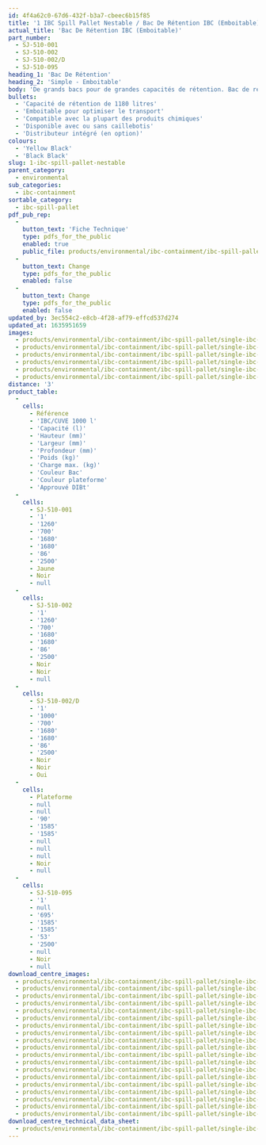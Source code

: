 ```yaml
---
id: 4f4a62c0-67d6-432f-b3a7-cbeec6b15f85
title: '1 IBC Spill Pallet Nestable / Bac De Rétention IBC (Emboitable)'
actual_title: 'Bac De Rétention IBC (Emboitable)'
part_number:
  - SJ-510-001
  - SJ-510-002
  - SJ-510-002/D
  - SJ-510-095
heading_1: 'Bac De Rétention'
heading_2: 'Simple - Emboitable'
body: 'De grands bacs pour de grandes capacités de rétention. Bac de rétention emboitable pour une cuve IBC.'
bullets:
  - 'Capacité de rétention de 1180 litres'
  - 'Emboitable pour optimiser le transport'
  - 'Compatible avec la plupart des produits chimiques'
  - 'Disponible avec ou sans caillebotis'
  - 'Distributeur intégré (en option)'
colours:
  - 'Yellow Black'
  - 'Black Black'
slug: 1-ibc-spill-pallet-nestable
parent_category:
  - environmental
sub_categories:
  - ibc-containment
sortable_category:
  - ibc-spill-pallet
pdf_pub_rep:
  -
    button_text: 'Fiche Technique'
    type: pdfs_for_the_public
    enabled: true
    public_file: products/environmental/ibc-containment/ibc-spill-pallet/single-ibc-nestable/pdf-lr/EV-Spill-Pallet-(1-IBC-Nestable)-TD_FR.pdf
  -
    button_text: Change
    type: pdfs_for_the_public
    enabled: false
  -
    button_text: Change
    type: pdfs_for_the_public
    enabled: false
updated_by: 3ec554c2-e8cb-4f28-af79-effcd537d274
updated_at: 1635951659
images:
  - products/environmental/ibc-containment/ibc-spill-pallet/single-ibc-nestable/images-lr/SJ-510-002_01.jpg
  - products/environmental/ibc-containment/ibc-spill-pallet/single-ibc-nestable/images-lr/SJ-510-001_02.jpg
  - products/environmental/ibc-containment/ibc-spill-pallet/single-ibc-nestable/images-lr/SJ-510-001_03.jpg
  - products/environmental/ibc-containment/ibc-spill-pallet/single-ibc-nestable/images-lr/SJ-510-001_01.jpg
  - products/environmental/ibc-containment/ibc-spill-pallet/single-ibc-nestable/images-lr/SJ-510-002_02.jpg
  - products/environmental/ibc-containment/ibc-spill-pallet/single-ibc-nestable/images-lr/SJ-510-002_04.jpg
distance: '3'
product_table:
  -
    cells:
      - Référence
      - 'IBC/CUVE 1000 l'
      - 'Capacité (l)'
      - 'Hauteur (mm)'
      - 'Largeur (mm)'
      - 'Profondeur (mm)'
      - 'Poids (kg)'
      - 'Charge max. (kg)'
      - 'Couleur Bac'
      - 'Couleur plateforme'
      - 'Approuvé DIBt'
  -
    cells:
      - SJ-510-001
      - '1'
      - '1260'
      - '700'
      - '1680'
      - '1680'
      - '86'
      - '2500'
      - Jaune
      - Noir
      - null
  -
    cells:
      - SJ-510-002
      - '1'
      - '1260'
      - '700'
      - '1680'
      - '1680'
      - '86'
      - '2500'
      - Noir
      - Noir
      - null
  -
    cells:
      - SJ-510-002/D
      - '1'
      - '1000'
      - '700'
      - '1680'
      - '1680'
      - '86'
      - '2500'
      - Noir
      - Noir
      - Oui
  -
    cells:
      - Plateforme
      - null
      - null
      - '90'
      - '1585'
      - '1585'
      - null
      - null
      - null
      - Noir
      - null
  -
    cells:
      - SJ-510-095
      - '1'
      - null
      - '695'
      - '1585'
      - '1585'
      - '53'
      - '2500'
      - null
      - Noir
      - null
download_centre_images:
  - products/environmental/ibc-containment/ibc-spill-pallet/single-ibc-nestable/images-hr/SJ-510-001_01.jpg
  - products/environmental/ibc-containment/ibc-spill-pallet/single-ibc-nestable/images-hr/SJ-510-001_02.jpg
  - products/environmental/ibc-containment/ibc-spill-pallet/single-ibc-nestable/images-hr/SJ-510-001_03.jpg
  - products/environmental/ibc-containment/ibc-spill-pallet/single-ibc-nestable/images-hr/SJ-510-001_04.jpg
  - products/environmental/ibc-containment/ibc-spill-pallet/single-ibc-nestable/images-hr/SJ-510-001_05.jpg
  - products/environmental/ibc-containment/ibc-spill-pallet/single-ibc-nestable/images-hr/SJ-510-002_01.jpg
  - products/environmental/ibc-containment/ibc-spill-pallet/single-ibc-nestable/images-hr/SJ-510-002_02.jpg
  - products/environmental/ibc-containment/ibc-spill-pallet/single-ibc-nestable/images-hr/SJ-510-002_03.jpg
  - products/environmental/ibc-containment/ibc-spill-pallet/single-ibc-nestable/images-hr/SJ-510-002_04.jpg
  - products/environmental/ibc-containment/ibc-spill-pallet/single-ibc-nestable/images-hr/SJ-510-002_05.jpg
  - products/environmental/ibc-containment/ibc-spill-pallet/single-ibc-nestable/images-hr/SJ-510-002_06.jpg
  - products/environmental/ibc-containment/ibc-spill-pallet/single-ibc-nestable/images-hr/SJ-510-002_07.jpg
  - products/environmental/ibc-containment/ibc-spill-pallet/single-ibc-nestable/images-hr/SJ-510-003_01.jpg
  - products/environmental/ibc-containment/ibc-spill-pallet/single-ibc-nestable/images-hr/SJ-510-003_02.jpg
  - products/environmental/ibc-containment/ibc-spill-pallet/single-ibc-nestable/images-hr/SJ-510-095_01.jpg
  - products/environmental/ibc-containment/ibc-spill-pallet/single-ibc-nestable/images-hr/SJ-510-095_02.jpg
  - products/environmental/ibc-containment/ibc-spill-pallet/single-ibc-nestable/images-hr/SJ-510-095_03.jpg
  - products/environmental/ibc-containment/ibc-spill-pallet/single-ibc-nestable/images-hr/SJ-510-095_04.jpg
  - products/environmental/ibc-containment/ibc-spill-pallet/single-ibc-nestable/images-hr/SJ-510-095_05.jpg
download_centre_technical_data_sheet:
  - products/environmental/ibc-containment/ibc-spill-pallet/single-ibc-nestable/pdf-hr/EV-Spill-Pallet-(1-IBC-Nestable)-TD_FR.pdf
---
```

